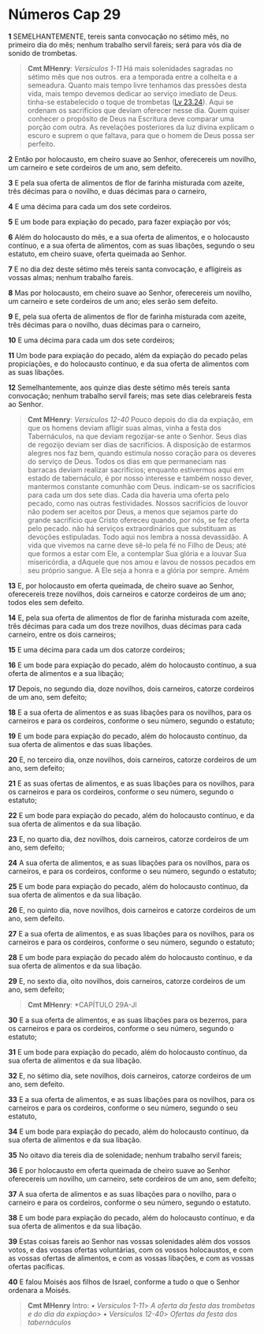 # Números Cap 29

**1** 	SEMELHANTEMENTE, tereis santa convocação no sétimo mês, no primeiro dia do mês; nenhum trabalho servil fareis; será para vós dia de sonido de trombetas.

> **Cmt MHenry**: *Versículos 1-11* Há mais solenidades sagradas no sétimo mês que nos outros. era a temporada entre a colheita e a semeadura. Quanto mais tempo livre tenhamos das pressões desta vida, mais tempo devemos dedicar ao serviço imediato de Deus. tinha-se estabelecido o toque de trombetas ([Lv 23.24](../03A-Lv/23.md#24)). Aqui se ordenam os sacrifícios que deviam oferecer nesse dia. Quem quiser conhecer o propósito de Deus na Escritura deve comparar uma porção com outra. As revelações posteriores da luz divina explicam o escuro e suprem o que faltava, para que o homem de Deus possa ser perfeito.

**2** 	Então por holocausto, em cheiro suave ao Senhor, oferecereis um novilho, um carneiro e sete cordeiros de um ano, sem defeito.

**3** 	E pela sua oferta de alimentos de flor de farinha misturada com azeite, três décimas para o novilho, e duas décimas para o carneiro,

**4** 	E uma décima para cada um dos sete cordeiros.

**5** 	E um bode para expiação do pecado, para fazer expiação por vós;

**6** 	Além do holocausto do mês, e a sua oferta de alimentos, e o holocausto contínuo, e a sua oferta de alimentos, com as suas libações, segundo o seu estatuto, em cheiro suave, oferta queimada ao Senhor.

**7** 	E no dia dez deste sétimo mês tereis santa convocação, e afligireis as vossas almas; nenhum trabalho fareis.

**8** 	Mas por holocausto, em cheiro suave ao Senhor, oferecereis um novilho, um carneiro e sete cordeiros de um ano; eles serão sem defeito.

**9** 	E, pela sua oferta de alimentos de flor de farinha misturada com azeite, três décimas para o novilho, duas décimas para o carneiro,

**10** 	E uma décima para cada um dos sete cordeiros;

**11** 	Um bode para expiação do pecado, além da expiação do pecado pelas propiciações, e do holocausto contínuo, e da sua oferta de alimentos com as suas libações.

**12** 	Semelhantemente, aos quinze dias deste sétimo mês tereis santa convocação; nenhum trabalho servil fareis; mas sete dias celebrareis festa ao Senhor.

> **Cmt MHenry**: *Versículos 12-40* Pouco depois do dia da expiação, em que os homens deviam afligir suas almas, vinha a festa dos Tabernáculos, na que deviam regozijar-se ante o Senhor. Seus dias de regozijo deviam ser dias de sacrifícios. A disposição de estarmos alegres nos faz bem, quando estimula nosso coração para os deveres do serviço de Deus. Todos os dias em que permaneciam nas barracas deviam realizar sacrifícios; enquanto estivermos aqui em estado de tabernáculo, é por nosso interesse e também nosso dever, mantermos constante comunhão com Deus. indicam-se os sacrifícios para cada um dos sete dias. Cada dia haveria uma oferta pelo pecado, como nas outras festividades. Nossos sacrifícios de louvor não podem ser aceitos por Deus, a menos que sejamos parte do grande sacrifício que Cristo ofereceu quando, por nós, se fez oferta pelo pecado. não há serviços extraordinários que substituam as devoções estipuladas. Todo aqui nos lembra a nossa devassidão. A vida que vivemos na carne deve sê-lo pela fé no Filho de Deus; até que formos a estar com Ele, a contemplar Sua glória e a louvar Sua misericórdia, a dAquele que nos amou e lavou de nossos pecados em seu próprio sangue. A Ele seja a honra e a glória por sempre. Amém

**13** 	E, por holocausto em oferta queimada, de cheiro suave ao Senhor, oferecereis treze novilhos, dois carneiros e catorze cordeiros de um ano; todos eles sem defeito.

**14** 	E, pela sua oferta de alimentos de flor de farinha misturada com azeite, três décimas para cada um dos treze novilhos, duas décimas para cada carneiro, entre os dois carneiros;

**15** 	E uma décima para cada um dos catorze cordeiros;

**16** 	E um bode para expiação do pecado, além do holocausto contínuo, a sua oferta de alimentos e a sua libação;

**17** 	Depois, no segundo dia, doze novilhos, dois carneiros, catorze cordeiros de um ano, sem defeito;

**18** 	E a sua oferta de alimentos e as suas libações para os novilhos, para os carneiros e para os cordeiros, conforme o seu número, segundo o estatuto;

**19** 	E um bode para expiação do pecado, além do holocausto contínuo, da sua oferta de alimentos e das suas libações.

**20** 	E, no terceiro dia, onze novilhos, dois carneiros, catorze cordeiros de um ano, sem defeito;

**21** 	E as suas ofertas de alimentos, e as suas libações para os novilhos, para os carneiros e para os cordeiros, conforme o seu número, segundo o estatuto;

**22** 	E um bode para expiação do pecado, além do holocausto contínuo, e da sua oferta de alimentos e da sua libação.

**23** 	E, no quarto dia, dez novilhos, dois carneiros, catorze cordeiros de um ano, sem defeito;

**24** 	A sua oferta de alimentos, e as suas libações para os novilhos, para os carneiros, e para os cordeiros, conforme o seu número, segundo o estatuto;

**25** 	E um bode para expiação do pecado, além do holocausto contínuo, da sua oferta de alimentos e da sua libação.

**26** 	E, no quinto dia, nove novilhos, dois carneiros e catorze cordeiros de um ano, sem defeito.

**27** 	E a sua oferta de alimentos, e as suas libações para os novilhos, para os carneiros e para os cordeiros, conforme o seu número, segundo o estatuto;

**28** 	E um bode para expiação do pecado além do holocausto contínuo, e da sua oferta de alimentos e da sua libação.

**29** 	E, no sexto dia, oito novilhos, dois carneiros, catorze cordeiros de um ano, sem defeito;

> **Cmt MHenry**: *CAPÍTULO 29A-Jl

**30** 	E a sua oferta de alimentos, e as suas libações para os bezerros, para os carneiros e para os cordeiros, conforme o seu número, segundo o estatuto;

**31** 	E um bode para expiação do pecado, além do holocausto contínuo, da sua oferta de alimentos e da sua libação.

**32** 	E, no sétimo dia, sete novilhos, dois carneiros, catorze cordeiros de um ano, sem defeito.

**33** 	E a sua oferta de alimentos, e as suas libações para os novilhos, para os carneiros e para os cordeiros, conforme o seu número, segundo o seu estatuto,

**34** 	E um bode para expiação do pecado, além do holocausto contínuo, da sua oferta de alimentos e da sua libação.

**35** 	No oitavo dia tereis dia de solenidade; nenhum trabalho servil fareis;

**36** 	E por holocausto em oferta queimada de cheiro suave ao Senhor oferecereis um novilho, um carneiro, sete cordeiros de um ano, sem defeito;

**37** 	A sua oferta de alimentos e as suas libações para o novilho, para o carneiro e para os cordeiros, conforme o seu número, segundo o estatuto.

**38** 	E um bode para expiação do pecado, além do holocausto contínuo, e da sua oferta de alimentos e da sua libação.

**39** 	Estas coisas fareis ao Senhor nas vossas solenidades além dos vossos votos, e das vossas ofertas voluntárias, com os vossos holocaustos, e com as vossas ofertas de alimentos, e com as vossas libações, e com as vossas ofertas pacíficas.

**40** 	E falou Moisés aos filhos de Israel, conforme a tudo o que o Senhor ordenara a Moisés.


> **Cmt MHenry** Intro: *• Versículos 1-11*> *A oferta da festa das trombetas e do dia da expiação*> *• Versículos 12-40*> *Ofertas da festa dos tabernáculos*